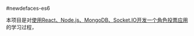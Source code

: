 #newdefaces-es6

本项目是对[使用React、Node.js、MongoDB、Socket.IO开发一个角色投票应用](http://www.kancloud.cn/kancloud/create-voting-app/63977)的学习过程，